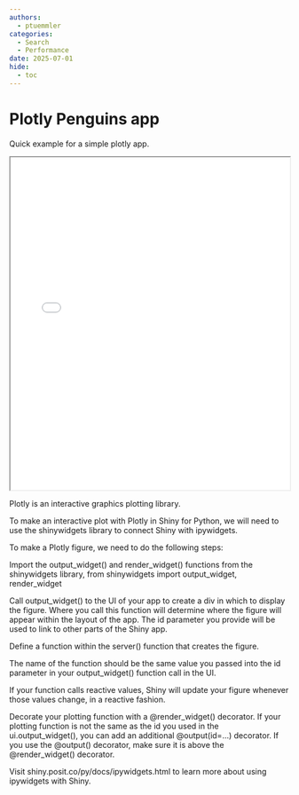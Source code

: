 ```yaml
---
authors:
  - ptuemmler
categories:
  - Search
  - Performance
date: 2025-07-01
hide:
  - toc
---
```


# Plotly Penguins app
Quick example for a simple plotly app.
<!-- more -->
<div>
    <iframe src={{app_html()}} width="100%" height="600px"></iframe>
</div>

Plotly is an interactive graphics plotting library.

To make an interactive plot with Plotly in Shiny for Python, we will need to use the shinywidgets library to connect Shiny with ipywidgets.

To make a Plotly figure, we need to do the following steps:

Import the output_widget() and render_widget() functions from the shinywidgets library, from shinywidgets import output_widget, render_widget

Call output_widget() to the UI of your app to create a div in which to display the figure. Where you call this function will determine where the figure will appear within the layout of the app. The id parameter you provide will be used to link to other parts of the Shiny app.

Define a function within the server() function that creates the figure.

The name of the function should be the same value you passed into the id parameter in your output_widget() function call in the UI.

If your function calls reactive values, Shiny will update your figure whenever those values change, in a reactive fashion.

Decorate your plotting function with a @render_widget() decorator.
    If your plotting function is not the same as the id you used in the ui.output_widget(), you can add an additional @output(id=...) decorator.
    If you use the @output() decorator, make sure it is above the @render_widget() decorator.

Visit shiny.posit.co/py/docs/ipywidgets.html to learn more about using ipywidgets with Shiny.
